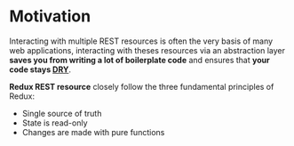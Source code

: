 # Motivation

Interacting with multiple REST resources is often the very basis of many web applications, interacting with theses resources via an abstraction layer **saves you from writing a lot of boilerplate code** and ensures that **your code stays [DRY](https://en.wikipedia.org/wiki/Don%27t_repeat_yourself)**.

**Redux REST resource** closely follow the three fundamental principles of Redux:

- Single source of truth
- State is read-only
- Changes are made with pure functions
